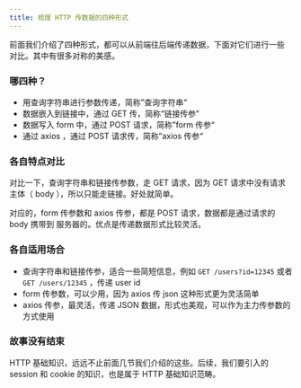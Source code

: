 ```yaml
---
title: 梳理 HTTP 传数据的四种形式
---
```


前面我们介绍了四种形式，都可以从前端往后端传递数据，下面对它们进行一些
对比。其中有很多对称的美感。

### 哪四种？

- 用查询字符串进行参数传递，简称”查询字符串“
- 数据嵌入到链接中，通过 GET 传，简称“链接传参”
- 数据写入 form 中，通过 POST 请求，简称”form 传参“
- 通过 axios ，通过 POST 请求传，简称”axios 传参“

### 各自特点对比

对比一下，查询字符串和链接传参数，走 GET 请求，因为 GET 请求中没有请求主体（ body ），所以只能走链接。好处就简单。

对应的，form 传参数和 axios 传参，都是 POST 请求，数据都是通过请求的 body 携带到
服务器的。优点是传递数据形式比较灵活。

### 各自适用场合

- 查询字符串和链接传参，适合一些简短信息，例如 `GET /users?id=12345` 或者 `GET /users/12345` ，传递 user id
- form 传参数，可以少用，因为 axios 传 json 这种形式更为灵活简单
- axios 传参，最灵活，传递 JSON 数据，形式也美观，可以作为主力传参数的方式使用


### 故事没有结束

HTTP 基础知识，远远不止前面几节我们介绍的这些。后续，我们要引入的 session 和 cookie 的知识，也是属于 HTTP 基础知识范畴。

<!-- HTTP 和 HTTPS 的区别也应该介绍 -->

